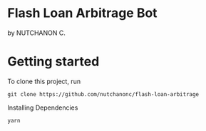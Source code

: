 # Flash Loan Arbitrage Bot
by NUTCHANON C.

# Getting started

To clone this project, run
```
git clone https://github.com/nutchanonc/flash-loan-arbitrage
```

Installing Dependencies
```
yarn
```
